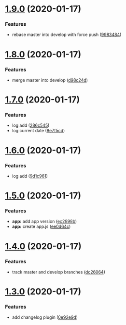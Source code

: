 # [1.9.0](https://github.com/nutbreaker/fantastic-waffle/compare/v1.8.0...v1.9.0) (2020-01-17)


### Features

* rebase master into develop with force push ([9983484](https://github.com/nutbreaker/fantastic-waffle/commit/99834846331225db3a9f8da71eba7fb42e505dfc))

# [1.8.0](https://github.com/nutbreaker/fantastic-waffle/compare/v1.7.0...v1.8.0) (2020-01-17)


### Features

* merge master into develop ([d98c24d](https://github.com/nutbreaker/fantastic-waffle/commit/d98c24da4f6cbb7f2e5d109e5dd343eb212a8f5c))

# [1.7.0](https://github.com/nutbreaker/fantastic-waffle/compare/v1.6.0...v1.7.0) (2020-01-17)


### Features

* log add ([286c545](https://github.com/nutbreaker/fantastic-waffle/commit/286c545aae65edaee0150f9589b705de89abcb90))
* log current date ([8e7f5cd](https://github.com/nutbreaker/fantastic-waffle/commit/8e7f5cdd9d802f27f49fa12d66697381c1850d50))

# [1.6.0](https://github.com/nutbreaker/fantastic-waffle/compare/v1.5.0...v1.6.0) (2020-01-17)


### Features

* log add ([9d1c961](https://github.com/nutbreaker/fantastic-waffle/commit/9d1c961de39263a3077e8e7d1ca8a31d4fbfa727))

# [1.5.0](https://github.com/nutbreaker/fantastic-waffle/compare/v1.4.0...v1.5.0) (2020-01-17)


### Features

* **app:** add app version ([ec2898b](https://github.com/nutbreaker/fantastic-waffle/commit/ec2898b97e165df7dfd69de48f2af0a6c7c05b60))
* **app:** create app.js ([ee0d64c](https://github.com/nutbreaker/fantastic-waffle/commit/ee0d64c1ccdf43a3cbd03074be37b1b125beadd0))

# [1.4.0](https://github.com/nutbreaker/fantastic-waffle/compare/v1.3.0...v1.4.0) (2020-01-17)


### Features

* track master and develop branches ([dc26064](https://github.com/nutbreaker/fantastic-waffle/commit/dc260648551e960d178684e662d7da4b4205acda))

# [1.3.0](https://github.com/nutbreaker/fantastic-waffle/compare/v1.2.0...v1.3.0) (2020-01-17)


### Features

* add changelog plugin ([0e92e9d](https://github.com/nutbreaker/fantastic-waffle/commit/0e92e9d978cb1f2db1a6fe414413f0340c22ff59))
